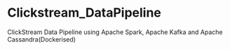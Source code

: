 # Clickstream_DataPipeline
ClickStream Data Pipeline using Apache Spark, Apache Kafka and Apache Cassandra(Dockerised)
